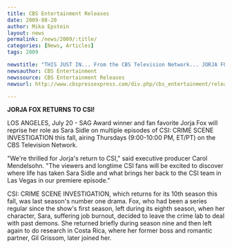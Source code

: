 ```yaml
---
title: CBS Entertainment Releases
date: 2009-08-20
author: Mika Epstein
layout: news
permalink: /news/2009/:title/
categories: [News, Articles]
tags: 2009

newstitle: "THIS JUST IN... From the CBS Television Network... JORJA FOX RETURNS TO CSI!  "
newsauthor: CBS Entertainment  
newssource: CBS Entertainment Releases  
newsurl: http://www.cbspressexpress.com/div.php/cbs_entertainment/release?id=22289  

---
```


**JORJA FOX RETURNS TO CSI!**

LOS ANGELES, July 20 - SAG Award winner and fan favorite Jorja Fox will reprise her role as Sara Sidle on multiple episodes of CSI: CRIME SCENE INVESTIGATION this fall, airing Thursdays (9:00-10:00 PM, ET/PT) on the CBS Television Network.

"We're thrilled for Jorja's return to CSI," said executive producer Carol Mendelsohn. "The viewers and longtime CSI fans will be excited to discover where life has taken Sara Sidle and what brings her back to the CSI team in Las Vegas in our premiere episode."

CSI: CRIME SCENE INVESTIGATION, which returns for its 10th season this fall, was last season's number one drama. Fox, who had been a series regular since the show's first season, left during its eighth season, when her character, Sara, suffering job burnout, decided to leave the crime lab to deal with past demons. She returned briefly during season nine and then left again to do research in Costa Rica, where her former boss and romantic partner, Gil Grissom, later joined her.  
